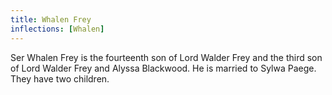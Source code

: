 ```yaml
---
title: Whalen Frey
inflections: [Whalen]
---
```


Ser Whalen Frey is the fourteenth son of Lord Walder Frey and the third son of Lord Walder Frey and Alyssa Blackwood. He is married to Sylwa Paege. They have two children.


